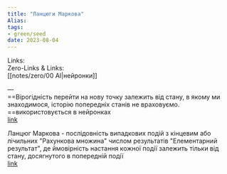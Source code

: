```yaml
---
title: "Ланцюги Маркова"
Alias: 
tags:
- green/seed
date: 2023-08-04
---
```

Links:  
Zero-Links & Links:  
[[notes/zero/00 AI|нейронки]]

—  
==Вірогідність перейти на нову точку залежить від стану, в якому ми знаходимося, історію попередніх станів не враховуємо. ==використовується в нейронках  
[link](https://www.youtube.com/watch?v=FIOmpbpXieo)



Ланцюг Маркова - послідовність випадкових подій з кінцевим або лічильних "Рахункова множина" числом результатів "Елементарний результат", де ймовірність настання кожної події залежить тільки від стану, досягнутого в попередній події  
[link](https://ru.wikipedia.org/wiki/Цепь_Маркова)  


